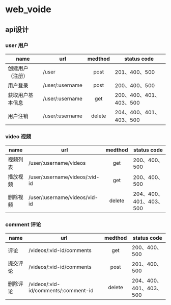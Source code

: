 # web_voide

## api设计

### user 用户

|   name             | url       |  medthod  |  status code  |
|--------------------|-----------|:-----------:|---------------|
|创建用户（注册）       | /user     |  post     | 201、400、500 |
|用户登录             | /user/:username | post | 200、400、500|
|获取用户基本信息       | /user/:username | get | 200、400、401、403、500|
|用户注销             | /user/:username | delete | 204、400、401、403、500|

### video 视频

|   name             | url                             |  medthod    |  status code           |
|--------------------|---------------------------------|:-----------:|------------------------|
|视频列表             | /user/:username/videos          |  get        | 200、400、500          |
|播放视频             | /user/:username/videos/:vid-id  |  get        | 200、400、500          |
|删除视频             | /user/:username/videos/vid-id   |  delete     | 204、400、401、403、500 |

### comment 评论

|   name       | url                                    |  medthod    |  status code           |
|--------------|----------------------------------------|:-----------:|------------------------|
|评论          | /videos/:vid-id/comments                |  get        | 200、400、500          |
|提交评论       | /videos/:vid-id/comments               |  post       | 201、400、500          |
|删除评论       | /videos/:vid-id/comments/:comment-id   |  delete     | 204、400、401、403、500 |






